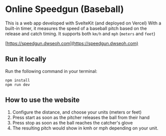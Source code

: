 # Online Speedgun (Baseball)
This is a web app developed with SvelteKit (and deployed on Vercel)
With a built-in timer, it measures the speed of a baseball pitch based on the release and catch timing.
It supports both `km/h` and `mph` (`meters` and `feet`)

[https://speedgun.dwseoh.com](https://speedgun.dwseoh.com)

## Run it locally
Run the following command in your terminal:
```
npm install
npm run dev
```
## How to use the website
1. Configure the distance, and choose your units (meters or feet)
2. Press start as soon as the pitcher releases the ball from their hand
3. Press stop as soon as the ball reaches the catcher's glove
4. The resulting pitch would show in kmh or mph depending on your unit.
